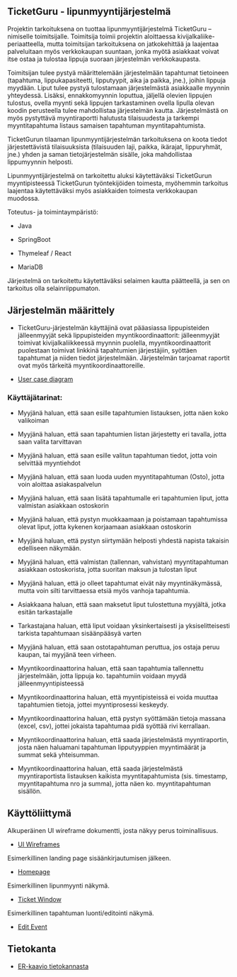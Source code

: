 ## TicketGuru - lipunmyyntijärjestelmä

Projektin tarkoituksena on tuottaa lipunmyyntijärjestelmä TicketGuru –nimiselle toimitsijalle. Toimitsija toimii projektin aloittaessa kivijalkaliike-periaatteella, mutta toimitsijan tarkoituksena on jatkokehittää ja laajentaa palveluitaan myös verkkokaupan suuntaan, jonka myötä asiakkaat voivat itse ostaa ja tulostaa lippuja suoraan järjestelmän verkkokaupasta.

Toimitsijan tulee pystyä määrittelemään järjestelmään tapahtumat tietoineen (tapahtuma, lippukapasiteetti, lipputyypit, aika ja paikka, jne.), joihin lippuja myydään. Liput tulee pystyä tulostamaan järjestelmästä asiakkaalle myynnin yhteydessä. Lisäksi, ennakkomyynnin loputtua, jäljellä olevien lippujen tulostus, ovella myynti sekä lippujen tarkastaminen ovella lipulla olevan koodin perusteella tulee mahdollistaa järjestelmän kautta. Järjestelmästä on myös pystyttävä myyntiraportti halutusta tilaisuudesta ja tarkempi myyntitapahtuma listaus samaisen tapahtuman myyntitapahtumista.

TicketGurun tilaaman lipunmyyntijärjestelmän tarkoituksena on koota tiedot järjestettävistä tilaisuuksista (tilaisuuden laji, paikka, ikärajat, lippuryhmät, jne.) yhden ja saman tietojärjestelmän sisälle, joka mahdollistaa lippumyynnin helposti.

Lipunmyyntijärjestelmä on tarkoitettu aluksi käytettäväksi TicketGurun myyntipisteessä TicketGurun työntekijöiden toimesta, myöhemmin tarkoitus laajentaa käytettäväksi myös asiakkaiden toimesta verkkokaupan muodossa.

Toteutus- ja toimintaympäristö:

- Java

- SpringBoot

- Thymeleaf / React

- MariaDB

Järjestelmä on tarkoitettu käytettäväksi selaimen kautta päätteellä, ja sen on tarkoitus olla selainriippumaton.

## Järjestelmän määrittely

- TicketGuru-järjestelmän käyttäjinä ovat pääasiassa lippupisteiden jälleenmyyjät sekä lippupisteiden myyntikoordinaattorit: jälleenmyyjät toimivat kivijalkaliikkeessä myynnin puolella, myyntikoordinaattorit puolestaan toimivat linkkinä tapahtumien järjestäjiin, syöttäen tapahtumat ja niiden tiedot järjestelmään. Järjestelmän tarjoamat raportit ovat myös tärkeitä myyntikoordinaattoreille.

* [User case diagram](https://github.com/marko-airisto/TicketGuru/blob/master/Usercase_RBMK_05022020.pdf)

### Käyttäjätarinat:

- Myyjänä haluan, että saan esille tapahtumien listauksen, jotta näen koko valikoiman

- Myyjänä haluan, että saan tapahtumien listan järjestetty eri tavalla, jotta saan valita tarvittavan

- Myyjänä haluan, että saan esille valitun tapahtuman tiedot, jotta voin selvittää myyntiehdot

- Myyjänä haluan, että saan luoda uuden myyntitapahtuman (Osto), jotta voin aloittaa asiakaspalvelun

- Myyjänä haluan, että saan lisätä tapahtumalle eri tapahtumien liput, jotta valmistan asiakkaan ostoskorin

- Myyjänä haluan, että pystyn muokkaamaan ja poistamaan tapahtumissa olevat liput, jotta kykenen korjaamaan asiakkaan ostoskorin

- Myyjänä haluan, että pystyn siirtymään helposti yhdestä napista takaisin edelliseen näkymään.

- Myyjänä haluan, että valmistan (tallennan, vahvistan) myyntitapahtuman asiakkaan ostoskorista, jotta suoritan maksun ja tulostan liput

- Myyjänä haluan, että jo olleet tapahtumat eivät näy myyntinäkymässä, mutta voin silti tarvittaessa etsiä myös vanhoja tapahtumia.

- Asiakkaana haluan, että saan maksetut liput tulostettuna myyjältä, jotka esitän tarkastajalle

- Tarkastajana haluan, että liput voidaan yksinkertaisesti ja yksiselitteisesti tarkista tapahtumaan sisäänpääsyä varten

- Myyjänä haluan, että saan ostotapahtuman peruttua, jos ostaja peruu kaupan, tai myyjänä teen virheen.

- Myyntikoordinaattorina haluan, että saan tapahtumia tallennettu järjestelmään, jotta lippuja ko. tapahtumiin voidaan myydä jälleenmyyntipisteessä

- Myyntikoordinaattorina haluan, että myyntipisteissä ei voida muuttaa tapahtumien tietoja, jottei myyntiprosessi keskeydy.

- Myyntikoordinaattorina haluan, että pystyn syöttämään tietoja massana (excel, csv), jottei jokaista tapahtumaa pidä syöttää rivi kerrallaan.

- Myyntikoordinaattorina haluan, että saada järjestelmästä myyntiraportin, josta näen haluamani tapahtuman lipputyyppien myyntimäärät ja summat sekä yhteisumman.

- Myyntikoordinaattorina haluan, että saada järjestelmästä myyntiraportista listauksen kaikista myyntitapahtumista (sis. timestamp, myyntitapahtuma nro ja summa), jotta näen ko. myyntitapahtuman sisällön.

## Käyttöliittymä

Alkuperäinen UI wireframe dokumentti, josta näkyy perus toiminallisuus.

- [UI Wireframes](https://github.com/marko-airisto/TicketGuru/blob/master/TicketGuru_UI.pdf)

Esimerkillinen landing page sisäänkirjautumisen jälkeen.

- [Homepage](https://github.com/marko-airisto/TicketGuru/blob/master/images/Homepage.png)

Esimerkillinen lipunmyynti näkymä.

- [Ticket Window](https://github.com/marko-airisto/TicketGuru/blob/master/images/ChooseTicket.png)

Esimerkillinen tapahtuman luonti/editointi näkymä.

- [Edit Event](https://github.com/marko-airisto/TicketGuru/blob/master/images/EditTicket.png)

## Tietokanta

- [ER-kaavio tietokannasta](https://github.com/marko-airisto/TicketGuru/blob/master/TicketGuru_ER.pdf)
